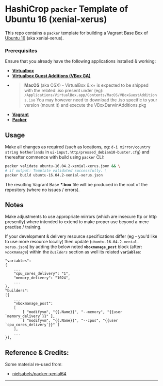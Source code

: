 # HashiCrop `packer` Template of Ubuntu 16 (xenial-xerus)
This repo contains a `packer` template for building a Vagrant Base Box of [Ubuntu 16](http://releases.ubuntu.com) (aka xenial-xerus).


### Prerequisites
Ensure that you already have the following applications installed & working:
 - [**Virtualbox**](https://www.virtualbox.org/)
 - [**Virtualbox Guest Additions (VBox GA)**](https://download.virtualbox.org/virtualbox/)
 - > **MacOS** (aka OSX) - VirtualBox 6.x+ is expected to be shipped with the related .iso present under (eg):
 `/Applications/VirtualBox.app/Contents/MacOS/VBoxGuestAdditions.iso`
You may however need to download the .iso specific to your version (mount it) and execute the VBoxDarwinAdditions.pkg
 - [**Vagrant**](https://www.vagrantup.com/)
 - [**Packer**](https://www.packer.io/)


## Usage
Make all changes as required (such as locations, eg: `d-i mirror/country string Netherlands` in ``ui-input.http/pressed_debian10-buster.cfg``) and thereafter commence with build using `packer` CLI:

```bash
packer validate ubuntu-16.04.2-xenial-xerus.json && \
# if output: Template validated successfully. \
packer build ubuntu-16.04.2-xenial-xerus.json
```

The resulting Vagrant Base **\*.box** file will be produced in the root of the repository (where no issues / errors).


## Notes
Make adjustments to use appropriate mirrors (which are insecure ftp or http presently) where intended to extend to make proper use beyond a mere practise / training.

If your development & delivery resource specifications differ (eg - you'd like to use more resource locally) then update (`ubuntu-16.04.2-xenial-xerus.json`) by adding the below noted **`vboxmanage_post`** block (after: *`vboxmanage`*) within the *`builders`* section as well its related **`variables`**:
```
"variables":
{
    ...
 	"cpu_cores_delivery": "1",
	"memory_delivery": "1024",
    ...
},
"builders":
[{
    ...
	"vboxmanage_post":
	[
		[ "modifyvm", "{{.Name}}", "--memory", "{{user `memory_delivery`}}" ],
		[ "modifyvm", "{{.Name}}", "--cpus", "{{user `cpu_cores_delivery`}}" ]
	],
    ...
}],
```


## Reference & Credits:
Some material re-used from:
 * [nielsabels/packer-xenial64](https://github.com/nielsabels/packer-xenial64)
------
